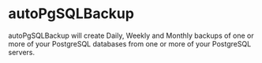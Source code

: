 # autoPgSQLBackup
autoPgSQLBackup will create Daily, Weekly and Monthly backups of one or more of your PostgreSQL databases from one or more of your PostgreSQL servers.
